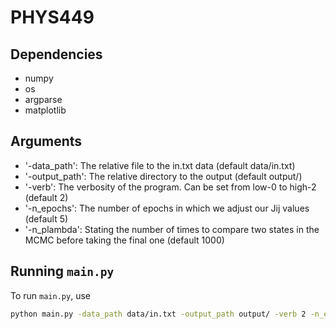 # PHYS449

## Dependencies

- numpy
- os
- argparse
- matplotlib

## Arguments
 - '-data_path': The relative file to the in.txt data (default data/in.txt)
 - '-output_path': The relative directory to the output (default output/)
 - '-verb': The verbosity of the program. Can be set from low-0 to high-2 (default 2)
 - '-n_epochs': The number of epochs in which we adjust our Jij values (default 5)
 - '-n_plambda': Stating the number of times to compare two states in the MCMC before taking the final one (default 1000)


## Running `main.py`

To run `main.py`, use

```sh
python main.py -data_path data/in.txt -output_path output/ -verb 2 -n_epochs 5 -n_plambda 1000
```
